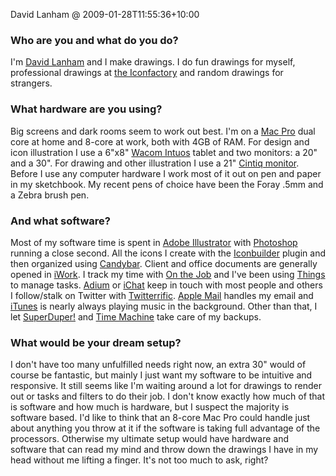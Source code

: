 David Lanham @ 2009-01-28T11:55:36+10:00

### Who are you and what do you do?

I'm [David Lanham](http://dlanham.com/ "David's personal site.") and I make drawings. I do fun drawings for myself, professional drawings at [the Iconfactory](http://iconfactory.com/ "The Iconfactory make free and commercial icons of kick ass-ness.") and random drawings for strangers.

### What hardware are you using?

Big screens and dark rooms seem to work out best. I'm on a [Mac Pro][mac-pro] dual core at home and 8-core at work, both with 4GB of RAM. For design and icon illustration I use a 6"x8" [Wacom Intuos][intuos] tablet and two monitors: a 20" and a 30". For drawing and other illustration I use a 21" [Cintiq monitor][cintiq]. Before I use any computer hardware I work most of it out on pen and paper in my sketchbook. My recent pens of choice have been the Foray .5mm and a Zebra brush pen.

### And what software?

Most of my software time is spent in [Adobe Illustrator][illustrator] with [Photoshop][] running a close second. All the icons I create with the [Iconbuilder][] plugin and then organized using [Candybar][]. Client and office documents are generally opened in [iWork][]. I track my time with [On the Job][on-the-job] and I've been using [Things][] to manage tasks. [Adium][] or [iChat][] keep in touch with most people and others I follow/stalk on Twitter with [Twitterrific][]. [Apple Mail][mail] handles my email and [iTunes][] is nearly always playing music in the background. Other than that, I let [SuperDuper!][superduper] and [Time Machine][time-machine] take care of my backups.

### What would be your dream setup?

I don't have too many unfulfilled needs right now, an extra 30" would of course be fantastic, but mainly I just want my software to be intuitive and responsive. It still seems like I'm waiting around a lot for drawings to render out or tasks and filters to do their job. I don't know exactly how much of that is software and how much is hardware, but I suspect the majority is software based. I'd like to think that an 8-core Mac Pro could handle just about anything you throw at it if the software is taking full advantage of the processors. Otherwise my ultimate setup would have hardware and software that can read my mind and throw down the drawings I have in my head without me lifting a finger. It's not too much to ask, right?

[mac-pro]: http://www.apple.com/macpro/ "The Intel-based Mac tower computer."
[intuos]: http://wacom.com/intuos/ "A line of popular input tablets."
[cintiq]: http://wacom.com/cintiq/ "The computer screen you can draw on."
[illustrator]: http://adobe.com/products/illustrator/ "A popular vector graphics editor."
[photoshop]: http://adobe.com/products/photoshop/ "The infamous graphic editor."
[iconbuilder]: http://iconfactory.com/software/iconbuilder/ "The icon plugin for Photoshop."
[candybar]: http://www.panic.com/candybar/ "Software for changing the default icons in OS X."
[iwork]: http://www.apple.com/iwork/ "An office suite for the Mac."
[on-the-job]: http://stuntsoftware.com/OnTheJob/ "Job time-tracking software for the Mac."
[things]: http://culturedcode.com/things/ "A popular task management application for the Mac."
[adium]: http://adiumx.com/ "The excellent multi-chat-protocol Mac application."
[ichat]: http://www.apple.com/macosx/features/ichat.html "An AIM/Jabber client included with Mac OS X."
[twitterrific]: http://iconfactory.com/software/twitterrific "A popular Twitter Mac client."
[mail]: http://www.apple.com/macosx/features/mail.html "The default Mac OS X mail client."
[itunes]: http://www.apple.com/itunes/ "The infamous jukebox application."
[superduper]: http://shirt-pocket.com/SuperDuper/SuperDuperDescription.html "An excellent Mac backup/cloning application."
[time-machine]: http://www.apple.com/macosx/features/timemachine.html "Backup software for the masses, included with Mac OS X 10.5."
